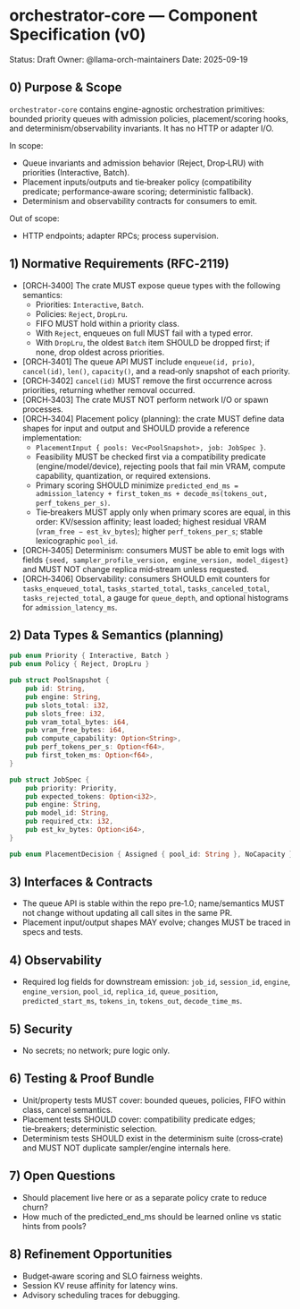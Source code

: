 # orchestrator-core — Component Specification (v0)

Status: Draft
Owner: @llama-orch-maintainers
Date: 2025-09-19

## 0) Purpose & Scope

`orchestrator-core` contains engine-agnostic orchestration primitives: bounded priority queues with admission policies, placement/scoring hooks, and determinism/observability invariants. It has no HTTP or adapter I/O.

In scope:
- Queue invariants and admission behavior (Reject, Drop‑LRU) with priorities (Interactive, Batch).
- Placement inputs/outputs and tie‑breaker policy (compatibility predicate; performance‑aware scoring; deterministic fallback).
- Determinism and observability contracts for consumers to emit.

Out of scope:
- HTTP endpoints; adapter RPCs; process supervision.

## 1) Normative Requirements (RFC‑2119)

- [ORCH‑3400] The crate MUST expose queue types with the following semantics:
  - Priorities: `Interactive`, `Batch`.
  - Policies: `Reject`, `DropLru`.
  - FIFO MUST hold within a priority class.
  - With `Reject`, enqueues on full MUST fail with a typed error.
  - With `DropLru`, the oldest `Batch` item SHOULD be dropped first; if none, drop oldest across priorities.
- [ORCH‑3401] The queue API MUST include `enqueue(id, prio)`, `cancel(id)`, `len()`, `capacity()`, and a read‑only snapshot of each priority.
- [ORCH‑3402] `cancel(id)` MUST remove the first occurrence across priorities, returning whether removal occurred.
- [ORCH‑3403] The crate MUST NOT perform network I/O or spawn processes.
- [ORCH‑3404] Placement policy (planning): the crate MUST define data shapes for input and output and SHOULD provide a reference implementation:
  - `PlacementInput { pools: Vec<PoolSnapshot>, job: JobSpec }`.
  - Feasibility MUST be checked first via a compatibility predicate (engine/model/device), rejecting pools that fail min VRAM, compute capability, quantization, or required extensions.
  - Primary scoring SHOULD minimize `predicted_end_ms = admission_latency + first_token_ms + decode_ms(tokens_out, perf_tokens_per_s)`.
  - Tie‑breakers MUST apply only when primary scores are equal, in this order: KV/session affinity; least loaded; highest residual VRAM (`vram_free − est_kv_bytes`); higher `perf_tokens_per_s`; stable lexicographic `pool_id`.
- [ORCH‑3405] Determinism: consumers MUST be able to emit logs with fields `{seed, sampler_profile_version, engine_version, model_digest}` and MUST NOT change replica mid‑stream unless requested.
- [ORCH‑3406] Observability: consumers SHOULD emit counters for `tasks_enqueued_total`, `tasks_started_total`, `tasks_canceled_total`, `tasks_rejected_total`, a gauge for `queue_depth`, and optional histograms for `admission_latency_ms`.

## 2) Data Types & Semantics (planning)

```rust
pub enum Priority { Interactive, Batch }
pub enum Policy { Reject, DropLru }

pub struct PoolSnapshot {
    pub id: String,
    pub engine: String,
    pub slots_total: i32,
    pub slots_free: i32,
    pub vram_total_bytes: i64,
    pub vram_free_bytes: i64,
    pub compute_capability: Option<String>,
    pub perf_tokens_per_s: Option<f64>,
    pub first_token_ms: Option<f64>,
}

pub struct JobSpec {
    pub priority: Priority,
    pub expected_tokens: Option<i32>,
    pub engine: String,
    pub model_id: String,
    pub required_ctx: i32,
    pub est_kv_bytes: Option<i64>,
}

pub enum PlacementDecision { Assigned { pool_id: String }, NoCapacity }
```

## 3) Interfaces & Contracts

- The queue API is stable within the repo pre‑1.0; name/semantics MUST not change without updating all call sites in the same PR.
- Placement input/output shapes MAY evolve; changes MUST be traced in specs and tests.

## 4) Observability

- Required log fields for downstream emission: `job_id`, `session_id`, `engine`, `engine_version`, `pool_id`, `replica_id`, `queue_position`, `predicted_start_ms`, `tokens_in`, `tokens_out`, `decode_time_ms`.

## 5) Security

- No secrets; no network; pure logic only.

## 6) Testing & Proof Bundle

- Unit/property tests MUST cover: bounded queues, policies, FIFO within class, cancel semantics.
- Placement tests SHOULD cover: compatibility predicate edges; tie‑breakers; deterministic selection.
- Determinism tests SHOULD exist in the determinism suite (cross‑crate) and MUST NOT duplicate sampler/engine internals here.

## 7) Open Questions

- Should placement live here or as a separate policy crate to reduce churn?
- How much of the predicted_end_ms should be learned online vs static hints from pools?

## 8) Refinement Opportunities

- Budget‑aware scoring and SLO fairness weights.
- Session KV reuse affinity for latency wins.
- Advisory scheduling traces for debugging.

